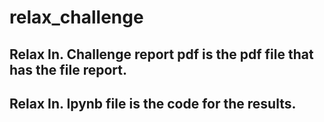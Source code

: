 # relax_challenge

## Relax In. Challenge report pdf is the pdf file that has the file report.

## Relax In. Ipynb file is the code for the results. 
